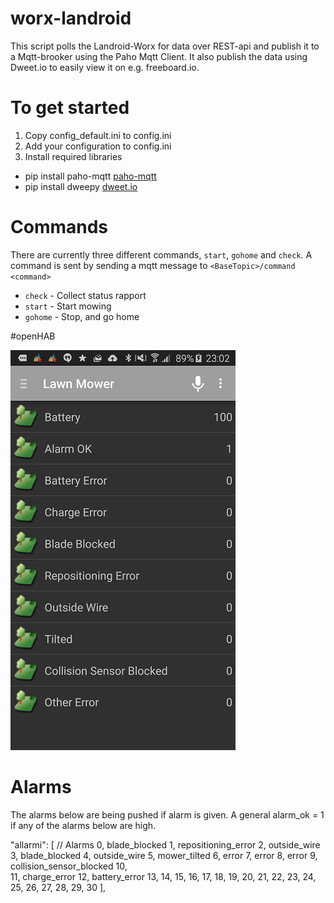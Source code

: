 # worx-landroid

This script polls the Landroid-Worx for data over REST-api and publish it to a Mqtt-brooker using the Paho Mqtt Client.
It also publish the data using Dweet.io to easily view it on e.g. freeboard.io.  

# To get started

1. Copy config_default.ini to config.ini 
2. Add your configuration to config.ini
3. Install required libraries
  * pip install paho-mqtt [paho-mqtt](http://www.eclipse.org/paho/clients/python/)
  * pip install dweepy [dweet.io](https://dweet.io/)

# Commands

There are currently three different commands, `start`, `gohome` and `check`.
A command is sent by sending a mqtt message to `<BaseTopic>/command <command>`

* `check` - Collect status rapport
* `start` - Start mowing
* `gohome` - Stop, and go home


#openHAB

![Alarms from LandroidWorx in openHAB](openHAB_LandroidWorx.png)

# Alarms

The alarms below are being pushed if alarm is given. 
A general alarm_ok = 1 if any of the alarms below are high.  

"allarmi": [ // Alarms
0, blade_blocked
1, repositioning_error 
2, outside_wire
3, blade_blocked
4, outside_wire
5, mower_tilted
6, error 
7, error
8, error
9, collision_sensor_blocked
10,  
11, charge_error
12, battery_error
13, 
14,
15,
16,
17,
18,
19,
20,
21,
22,
23,
24,
25,
26,
27,
28,
29,
30
],
